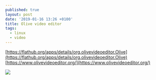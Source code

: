```yaml
---
published: true
layout: post
date: '2019-01-16 13:26 +0100'
title: Olive video editor
tags:
  - linux
  - video
---
```

[https://flathub.org/apps/details/org.olivevideoeditor.Olive](https://flathub.org/apps/details/org.olivevideoeditor.Olive)  
[https://www.olivevideoeditor.org/](https://www.olivevideoeditor.org/)

![](https://www.olivevideoeditor.org/img/screenshot.jpg)
